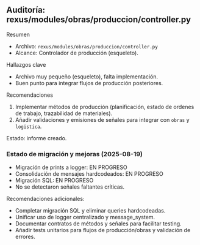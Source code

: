 ## Auditoría: rexus/modules/obras/produccion/controller.py

Resumen
- Archivo: `rexus/modules/obras/produccion/controller.py`
- Alcance: Controlador de producción (esqueleto).

Hallazgos clave
- Archivo muy pequeño (esqueleto), falta implementación.
- Buen punto para integrar flujos de producción posteriores.

Recomendaciones
1. Implementar métodos de producción (planificación, estado de ordenes de trabajo, trazabilidad de materiales).
2. Añadir validaciones y emisiones de señales para integrar con `obras` y `logistica`.

Estado: informe creado.

### Estado de migración y mejoras (2025-08-19)
- Migración de prints a logger: EN PROGRESO
- Consolidación de mensajes hardcodeados: EN PROGRESO
- Migración SQL: EN PROGRESO
- No se detectaron señales faltantes críticas.

Recomendaciones adicionales:
- Completar migración SQL y eliminar queries hardcodeadas.
- Unificar uso de logger centralizado y message_system.
- Documentar contratos de métodos y señales para facilitar testing.
- Añadir tests unitarios para flujos de producción/obras y validación de errores.
